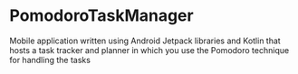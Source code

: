 # PomodoroTaskManager
Mobile application written using Android Jetpack libraries and Kotlin that hosts a task tracker and planner in which you use the Pomodoro technique for handling the tasks
